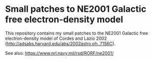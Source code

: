 Small patches to NE2001 Galactic free electron-density model
============================================================

This repository contains my small patches to the NE2001 Galactic free
electron-density model of Cordes and Lazio 2002
(http://adsabs.harvard.edu/abs/2002astro.ph..7156C).

See also: https://www.nrl.navy.mil/rsd/RORF/ne2001/


